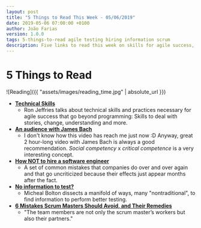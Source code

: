```yaml
---
layout: post
title: "5 Things to Read This Week - 05/06/2019"
date: 2019-05-06 07:00:00 +0100
author: João Farias
version: 1.0.0
tags: 5-things-to-read agile testing hiring information scrum
description: Five links to read this week on skills for agile success, James Bach on testing, hiring, information to test, and mistakes that Scrum Master make
---
```


# 5 Things to Read

![Reading]({{ "assets/images/reading_time.jpg" | absolute_url }})

- **[Technical Skills](https://ronjeffries.com/articles/019-01ff/tech-skills/)**
  - Ron Jeffries talks about technical skills and practices necessary for agile success that go beyond programming: Skills to deal with stories, change, understanding and more.
- **[An audience with James Bach](https://www.youtube.com/watch?v=DwyMFe02vXA)**
  - I don't know how this video has reach me just now :D Anyway, great 2 hour-long video with James Bach is always a good recommendation. _Social competency_ x _critical competence_ is a very interesting concept.
- **[How NOT to hire a software engineer](hhttps://tonsky.me/blog/hiring/)**
  - A set of common mistakes that companies do over and over again and that go uncriticized because their effects just appear months after the fact. 
- **[No information to test?](hhttps://twitter.com/michaelbolton/status/1109527531114377217?s=09)**
  - Micheal Bolton dissects a manifold of ways, many "nontraditional", to find information to perform better testing.
- **[6 Mistakes Scrum Masters Should Avoid, and Their Remedies](https://simpleprogrammer.com/scrum-master-mistakes/)**
  - "The team members are not only the scrum master’s workers but also their partners."
